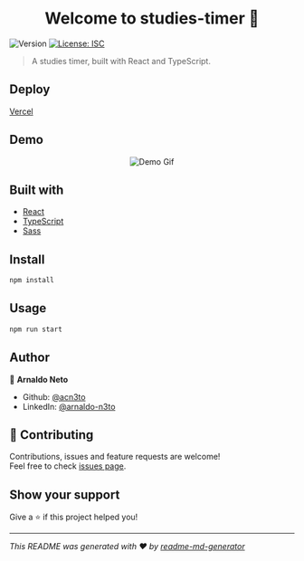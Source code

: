 <h1 align="center">Welcome to studies-timer 👋</h1>
<p>
  <img alt="Version" src="https://img.shields.io/badge/version-0.1.0-blue.svg?cacheSeconds=2592000" />
  <a href="#" target="_blank">
    <img alt="License: ISC" src="https://img.shields.io/badge/License-ISC-yellow.svg" />
  </a>
</p>

> A studies timer, built with React and TypeScript.

## Deploy

[Vercel](https://studies-timer-pearl.vercel.app/)

## Demo 

<div align="center">
<img size="150%" src="https://media.giphy.com/media/X4A6kocNd3h0g4LTvI/giphy.gif" alt="Demo Gif">
</div>

## Built with

* [React](https://reactjs.org/)
* [TypeScript](https://www.typescriptlang.org/)
* [Sass](https://sass-lang.com/)

## Install

```sh
npm install
```

## Usage

```sh
npm run start
```

## Author

👤 **Arnaldo Neto**

* Github: [@acn3to](https://github.com/acn3to)
* LinkedIn: [@arnaldo-n3to](https://linkedin.com/in/arnaldo-n3to)

## 🤝 Contributing

Contributions, issues and feature requests are welcome!<br />Feel free to check [issues page](https://github.com/acn3to/studies-timer/issues). 

## Show your support

Give a ⭐️ if this project helped you!

***
_This README was generated with ❤️ by [readme-md-generator](https://github.com/kefranabg/readme-md-generator)_